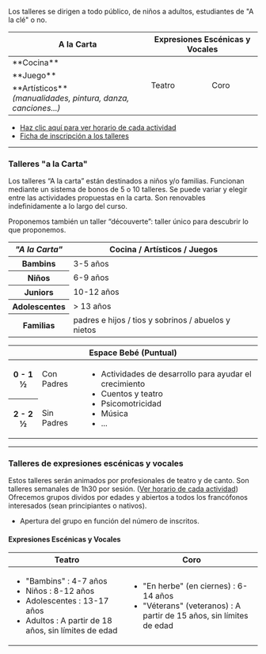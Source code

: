 Los talleres se dirigen a todo público, de niños a adultos, estudiantes de "A la clé" o no.

<table class="two-column-table">
    <thead>
        <tr>
            <th>A la Carta</th>
            <th colspan="2">Expresiones Escénicas y Vocales</th>
        </tr>
    </thead>
    <tbody>
        <tr>
            <td>**Cocina**</td>
            <td rowspan="3" class="td-center">Teatro</td>
            <td rowspan="3" class="td-center">Coro</td>
        </tr>
        <tr>
            <td>**Juego**</td>
        </tr>
        <tr>
            <td>**Artísticos**<br /><em>(manualidades, pintura, danza, canciones...)</em></td>
        </tr>
    </tbody>
</table>


- [Haz clic aquí para ver horario de cada actividad](/es/agenda-y-eventos)
- [Ficha de inscripción a los talleres](https://docs.google.com/forms/d/1S3LFjoOUzh3CUs4OD7TqfRiY_B37R2HSGk8oPCK6pO8/viewform)

---

### Talleres "a la Carta"

Los talleres “A la carta” están destinados a niños y/o familias. Funcionan mediante un
sistema de bonos de 5 o 10 talleres. Se puede variar y elegir entre las actividades
propuestas en la carta. Son renovables indefinidamente a lo largo del curso.

Proponemos también un taller “découverte”: taller único para descubrir lo que proponemos.

<table>
    <thead>
        <tr>
            <th><em>"A la Carta"</em></th>
            <th>Cocina / Artísticos / Juegos</th>
        </tr>
    </thead>
    <tbody>
        <tr>
            <th>Bambins</th>
            <td>3-5 años</td>
        </tr>
        <tr>
            <th>Niños</th>
            <td>6-9 años</td>
        </tr>
        <tr>
            <th>Juniors</th>
            <td>10-12 años</td>
        </tr>
        <tr>
            <th>Adolescentes</th>
            <td>&gt; 13 años</td>
        </tr>
        <tr>
            <th>Familias</th>
            <td>padres e hijos / tios y sobrinos / abuelos y nietos</td>
        </tr>
    </tbody>
</table>

<table>
    <thead>
        <tr>
            <th colspan="3">Espace Bebé (Puntual)</th>
        </tr>
    </thead>
    <tbody>
        <tr>
            <th class="td-center">0 - 1 &half;</th>
            <td class="td-center">Con Padres</td>
            <td rowspan="2">
                <ul>
                    <li>Actividades de desarrollo para ayudar el crecimiento</li>
                    <li>Cuentos y teatro</li>
                    <li>Psicomotricidad</li>
                    <li>Música</li>
                    <li>...</li>
                </ul>
            </td>
        </tr>
        <tr>
            <th class="td-center">2 - 2 &half;</th>
            <td class="td-center">Sin Padres</td>
        </tr>
    </tbody>
</table>

---

### Talleres de expresiones escénicas y vocales

Estos talleres serán animados por profesionales de teatro y de canto.
Son talleres semanales de 1h30 por sesión. (<a href="#agenda-y-eventos">Ver horario de cada actividad</a>)
Ofrecemos grupos dividos por edades y abiertos a todos los francófonos interesados (sean principiantes o nativos).

- Apertura del grupo en función del número de inscritos.

#### Expresiones Escénicas y Vocales

<table>
    <thead>
        <tr>
            <th>Teatro</th>
            <th>Coro</th>
        </tr>
    </thead>
    <tbody>
        <tr>
            <td>
                <ul>
                    <li>"Bambins" : 4-7 años</li>
                    <li>Niños : 8-12 años</li>
                    <li>Adolescentes : 13-17 años</li>
                    <li>Adultos : A partir de 18 años, sin límites de edad</li>
                </ul>
            </td>
            <td>
                <ul>
                    <li>"En herbe" (en ciernes) : 6-14 años</li>
                    <li>"Véterans" (veteranos) : A partir de 15 años, sin límites de edad</li>
                </ul>
            </td>
        </tr>
    </tbody>
</table>
